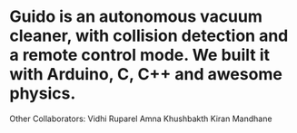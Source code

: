# Guido is an autonomous vacuum cleaner, with collision detection and a remote control mode. We built it with Arduino, C, C++ and awesome physics.

Other Collaborators:
Vidhi Ruparel
Amna Khushbakth
Kiran Mandhane
